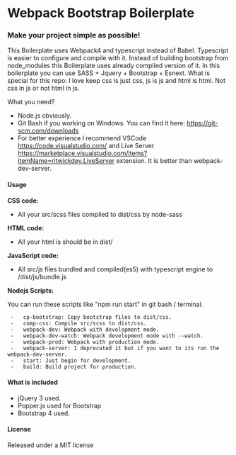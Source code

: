 Webpack Bootstrap Boilerplate
=========

### Make your project simple as possible!

This Boilerplate uses Webpack4 and typescript instead of Babel. Typescript is easier to configure and compile with it.
Instead of building bootstrap from node_modules this Boilerplate uses already compiled version of it.
In this boilerplate you can use SASS + Jquery + Bootstrap + Esnext.
What is special for this repo: I love keep css is just css, js is js and html is html. Not css in js or not html in js.

What you need?

- Node.js obviously.
- Git Bash if you working on Windows. You can find it here: <https://git-scm.com/downloads>
- For better experience I recommend VSCode <https://code.visualstudio.com/> and Live Server <https://marketplace.visualstudio.com/items?itemName=ritwickdey.LiveServer> extension. It is better than webpack-dev-server.

#### Usage

**CSS code:**

- All your src/scss files compiled to dist/css by node-sass

**HTML code:**

- All your html is should be in dist/ 

**JavaScript code:**
- All src/js files bundled and compiled(es5) with typescript engine to /dist/js/bundle.js

**Nodejs Scripts:**

You can run these scripts like "npm run start" in git bash / terminal.

     -   cp-bootstrap: Copy bootstrap files to dist/css.
     -   comp-css: Compile src/scss to dist/css.
     -   webpack-dev: Webpack with development mode.
     -   webpack-dev-watch: Webpack development mode with --watch.
     -   webpack-prod: Webpack with production mode.
     -   webpack-server: I deprecated it but if you want to its run the webpack-dev-server.
     -   start: Just begin for development.
     -   build: Build project for production.


#### What is included

- jQuery 3 used.
- Popper.js used for Bootstrap
- Bootstrap 4 used.


#### License

Released under a MIT license